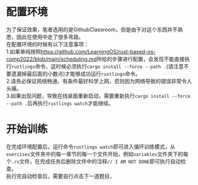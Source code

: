 # 配置环境
为了保证效果，笔者选用的是GithubClassroom，但是由于对这个东西并不熟悉，因此在使用中走了很多弯路。  
在配置环境的时候有以下注意事项：  
1.如果单纯按照<https://github.com/LearningOS/rust-based-os-comp2022/blob/main/scheduling.md>所给的步骤进行配置，会发现不能直接执行```rustlings```命令，这时候必须执行```cargo install --force --path .```(请注意不要遗漏掉最后面的小数点)才能够成功运行```rustlings```命令。  
2.请务必保证网络畅通，有条件最好科学上网，否则因为网络导致的错误非常令人头痛。  
3.如果出现问题，导致在线桌面重新启动，需要重新执行```cargo install --force --path .```后再执行```rustlings watch```才能继续。

# 开始训练
在完成环境配置后，运行命令```rustlings watch```即可进入循环训练模式，从```exercises```文件夹中的每一章节的每一个文件开始，例如```variables```文件夹下的每个```.rs```文件，在完成任务后删除文件中的注释```// I AM NOT DONE```即可执行自动检查。  
执行完自动检查后，需要自行点击下一道题目，
